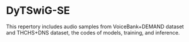 # DyTSwiG-SE
This repertory includes audio samples from VoiceBank+DEMAND dataset and THCHS+DNS dataset, the codes of models, training, and inference.
